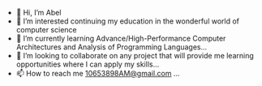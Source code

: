- 👋 Hi, I’m Abel 
- 👀 I’m interested continuing my education in the wonderful world of computer science
- 🌱 I’m currently learning Advance/High-Performance Computer Architectures and Analysis of Programming Languages...
- 💞️ I’m looking to collaborate on any project that will provide me learning opportunities where I can apply my skills...
- 📫 How to reach me 10653898AM@gmail.com ...

<!---
Abel is a ✨ special ✨ repository because its `README.md` (this file) appears on your GitHub profile.
You can click the Preview link to take a look at your changes.
--->
